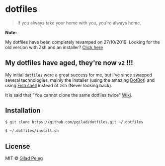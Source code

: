 # dotfiles
> If you always take your home with you, you're always home.

**Note:**

My dotfiles have been completely revamped on 27/10/2019. Looking for
the old version with Zsh and an installer? [Click here](https://github.com/pgilad/dotfiles/tree/v1)

## My dotfiles have aged, they're now `v2` !!!

My initial `dotfiles` were a great success for me, but I've since swapped several technologies,
mainly the installer (using the amazing [DotBot](https://github.com/anishathalye/dotbot)) and using
[Fish shell](https://fishshell.com/) instead of zsh (Never looking back).

It is said that "You cannot clone the same dotfiles twice" [Wiki](https://en.wikiquote.org/wiki/Heraclitus#Quotes).

## Installation

```sh
$ git clone https://github.com/pgilad/dotfiles.git ~/.dotfiles

$ ~/.dotfiles/install.sh
```

## License

MIT © [Gilad Peleg](https://www.giladpeleg.com)
